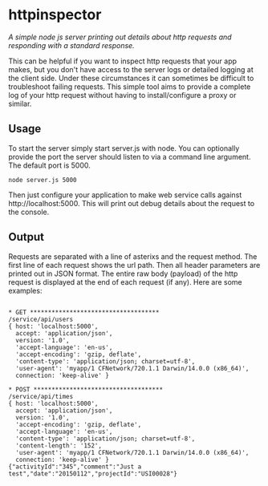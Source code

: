 # httpinspector
_A simple node js server printing out details about http requests and responding with a standard response._

This can be helpful if you want to inspect http requests that your app makes, but you don't have access to the server logs or detailed logging at the client side. Under these circumstances it can sometimes be difficult to troubleshoot failing requests. This simple tool aims to provide a complete log of your http request without having to install/configure a proxy or similar.

## Usage
To start the server simply start server.js with node. You can optionally provide the port the server should listen to via a command line argument. The default port is 5000.

<pre><code>node server.js 5000</code></pre>

Then just configure your application to make web service calls against http://localhost:5000. This will print out debug details about the request to the console.

## Output
Requests are separated with a line of asterixs and the request method. The first line of each request shows the url path. Then all header parameters are printed out in JSON format. The entire raw body (payload) of the http request is displayed at the end of each request (if any). Here are some examples:

<pre><code>
* GET ************************************
/service/api/users
{ host: 'localhost:5000',
  accept: 'application/json',
  version: '1.0',
  'accept-language': 'en-us',
  'accept-encoding': 'gzip, deflate',
  'content-type': 'application/json; charset=utf-8',
  'user-agent': 'myapp/1 CFNetwork/720.1.1 Darwin/14.0.0 (x86_64)',
  connection: 'keep-alive' }

* POST ************************************
/service/api/times
{ host: 'localhost:5000',
  accept: 'application/json',
  version: '1.0',
  'accept-encoding': 'gzip, deflate',
  'accept-language': 'en-us',
  'content-type': 'application/json; charset=utf-8',
  'content-length': '152',
  'user-agent': 'myapp/1 CFNetwork/720.1.1 Darwin/14.0.0 (x86_64)',
  connection: 'keep-alive' }
{"activityId":"345","comment":"Just a test","date":"20150112","projectId":"USI00028"}
</code></pre>
